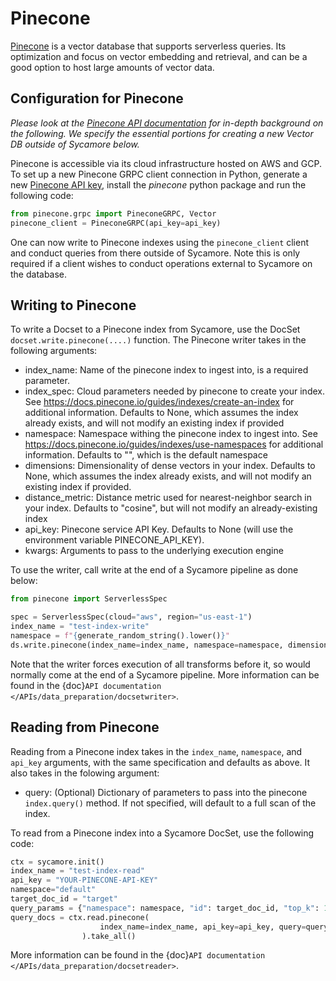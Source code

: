 # Pinecone

[Pinecone](https://www.pinecone.io/) is a vector database that supports serverless queries. Its optimization and focus on vector embedding and retrieval, and can be a good option to host large amounts of vector data.

## Configuration for Pinecone

*Please look at the [Pinecone API documentation](https://docs.pinecone.io/home) for in-depth background on the following. We specify the essential portions for creating a new Vector DB outside of Sycamore below.*

Pinecone is accessible via its cloud infrastructure hosted on AWS and GCP. To set up a new Pinecone GRPC client connection in Python, generate a new [Pinecone API key](https://www.app.pinecone.io/), install the *pinecone* python package and run the following code:

```python
from pinecone.grpc import PineconeGRPC, Vector
pinecone_client = PineconeGRPC(api_key=api_key)
```

One can now write to Pinecone indexes using the `pinecone_client` client and conduct queries from there outside of Sycamore. Note this is only required if a client wishes to conduct operations external to Sycamore on the database.

## Writing to Pinecone

To write a Docset to a Pinecone index from Sycamore, use the DocSet `docset.write.pinecone(....)` function. The Pinecone writer takes in the following arguments:

- index_name: Name of the pinecone index to ingest into, is a required parameter.
- index_spec: Cloud parameters needed by pinecone to create your index. See https://docs.pinecone.io/guides/indexes/create-an-index for additional information. Defaults to None, which assumes the index already exists, and will not modify an existing index if provided
- namespace: Namespace withing the pinecone index to ingest into. See https://docs.pinecone.io/guides/indexes/use-namespaces for additional information. Defaults to "", which is the default namespace
- dimensions: Dimensionality of dense vectors in your index. Defaults to None, which assumes the index already exists, and will not modify an existing index if provided.
- distance_metric: Distance metric used for nearest-neighbor search in your index. Defaults to "cosine", but will not modify an already-existing index
- api_key: Pinecone service API Key. Defaults to None (will use the environment variable PINECONE_API_KEY).
- kwargs: Arguments to pass to the underlying execution engine

To use the writer, call write at the end of a Sycamore pipeline as done below:

```python
from pinecone import ServerlessSpec

spec = ServerlessSpec(cloud="aws", region="us-east-1")
index_name = "test-index-write"
namespace = f"{generate_random_string().lower()}"
ds.write.pinecone(index_name=index_name, namespace=namespace, dimensions=384, index_spec=spec)
```

Note that the writer forces execution of all transforms before it, so would normally come at the end of a Sycamore pipeline. More information can be found in the {doc}`API documentation </APIs/data_preparation/docsetwriter>`.

## Reading from Pinecone

Reading from a Pinecone index takes in the `index_name`, `namespace`, and `api_key` arguments, with the same specification and defaults as above. It also takes in the folowing argument:

- query: (Optional) Dictionary of parameters to pass into the pinecone `index.query()` method. If not specified, will default
to a full scan of the index.


To read from a Pinecone index into a Sycamore DocSet, use the following code:

```python
ctx = sycamore.init()
index_name = "test-index-read"
api_key = "YOUR-PINECONE-API-KEY"
namespace="default"
target_doc_id = "target"
query_params = {"namespace": namespace, "id": target_doc_id, "top_k": 1, "include_values": True}
query_docs = ctx.read.pinecone(
                    index_name=index_name, api_key=api_key, query=query_params, namespace=namespace
                ).take_all()
```

More information can be found in the {doc}`API documentation </APIs/data_preparation/docsetreader>`.